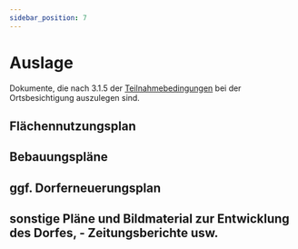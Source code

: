 ```yaml
---
sidebar_position: 7
---
```


# Auslage

Dokumente, die nach 3.1.5 der [Teilnahmebedingungen](./teilnahmebedingungen.pdf)
bei der Ortsbesichtigung auszulegen sind.

## Flächennutzungsplan

## Bebauungspläne

## ggf. Dorferneuerungsplan

## sonstige Pläne und Bildmaterial zur Entwicklung des Dorfes, - Zeitungsberichte usw.
